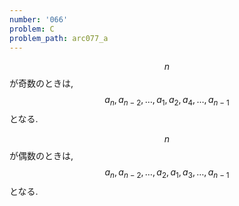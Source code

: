 ```yaml
---
number: '066'
problem: C
problem_path: arc077_a
---
```

$$ n $$ が奇数のときは, $$ a_n, a_{n-2}, \dots, a_1, a_2, a_4, \dots, a_{n-1} $$ となる.

$$ n $$ が偶数のときは, $$ a_n, a_{n-2}, \dots, a_2, a_1, a_3, \dots, a_{n-1} $$ となる.

